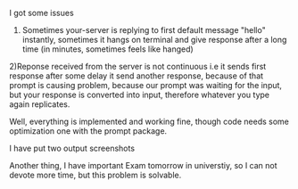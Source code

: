 I got some issues

1) Sometimes your-server is replying to first default message "hello" instantly, sometimes it hangs on terminal and give response after a long time (in minutes, sometimes feels like hanged)

2)Reponse received from the server is not continuous i.e it sends first response after some delay it send another response, because of that prompt is causing problem, because our prompt was waiting for the input, but your response is converted into input, therefore whatever you type again replicates.

Well, everything is implemented and working fine, though code needs some optimization one with the prompt package.

I have put two output screenshots

Another thing, I have important Exam tomorrow in universtiy, so I can not devote more time, but this problem is solvable.


